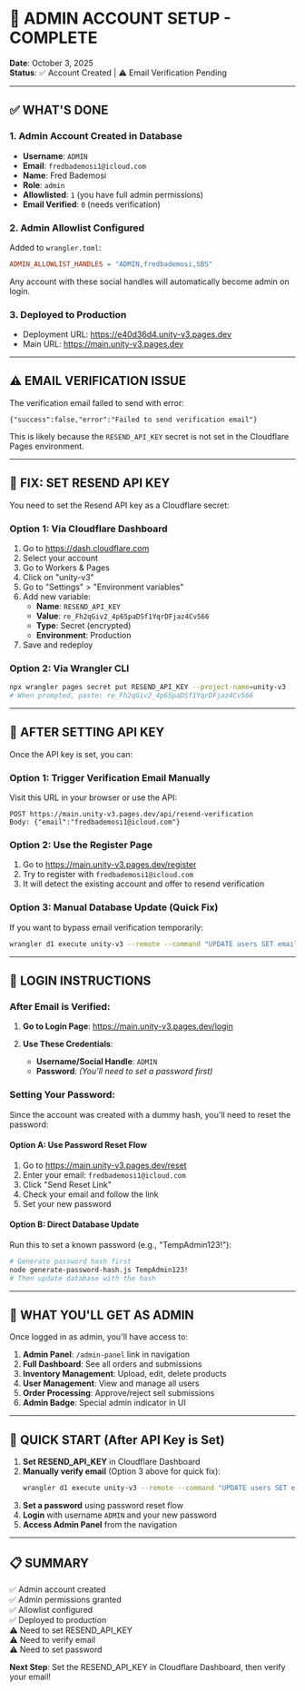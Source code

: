 # 🎯 ADMIN ACCOUNT SETUP - COMPLETE

**Date**: October 3, 2025  
**Status**: ✅ Account Created | ⚠️ Email Verification Pending

---

## ✅ WHAT'S DONE

### 1. **Admin Account Created in Database**

- **Username**: `ADMIN`
- **Email**: `fredbademosi1@icloud.com`
- **Name**: Fred Bademosi
- **Role**: `admin`
- **Allowlisted**: `1` (you have full admin permissions)
- **Email Verified**: `0` (needs verification)

### 2. **Admin Allowlist Configured**

Added to `wrangler.toml`:

```toml
ADMIN_ALLOWLIST_HANDLES = "ADMIN,fredbademosi,SBS"
```

Any account with these social handles will automatically become admin on login.

### 3. **Deployed to Production**

- Deployment URL: https://e40d36d4.unity-v3.pages.dev
- Main URL: https://main.unity-v3.pages.dev

---

## ⚠️ EMAIL VERIFICATION ISSUE

The verification email failed to send with error:

```
{"success":false,"error":"Failed to send verification email"}
```

This is likely because the `RESEND_API_KEY` secret is not set in the Cloudflare Pages environment.

---

## 🔧 FIX: SET RESEND API KEY

You need to set the Resend API key as a Cloudflare secret:

### Option 1: Via Cloudflare Dashboard

1. Go to https://dash.cloudflare.com
2. Select your account
3. Go to Workers & Pages
4. Click on "unity-v3"
5. Go to "Settings" > "Environment variables"
6. Add new variable:
   - **Name**: `RESEND_API_KEY`
   - **Value**: `re_Fh2qGiv2_4p65paDSf1YqrDFjaz4Cv566`
   - **Type**: Secret (encrypted)
   - **Environment**: Production
7. Save and redeploy

### Option 2: Via Wrangler CLI

```bash
npx wrangler pages secret put RESEND_API_KEY --project-name=unity-v3
# When prompted, paste: re_Fh2qGiv2_4p65paDSf1YqrDFjaz4Cv566
```

---

## 📧 AFTER SETTING API KEY

Once the API key is set, you can:

### Option 1: Trigger Verification Email Manually

Visit this URL in your browser or use the API:

```
POST https://main.unity-v3.pages.dev/api/resend-verification
Body: {"email":"fredbademosi1@icloud.com"}
```

### Option 2: Use the Register Page

1. Go to https://main.unity-v3.pages.dev/register
2. Try to register with `fredbademosi1@icloud.com`
3. It will detect the existing account and offer to resend verification

### Option 3: Manual Database Update (Quick Fix)

If you want to bypass email verification temporarily:

```bash
wrangler d1 execute unity-v3 --remote --command "UPDATE users SET email_verified = 1 WHERE email = 'fredbademosi1@icloud.com';"
```

---

## 🔑 LOGIN INSTRUCTIONS

### After Email is Verified:

1. **Go to Login Page**: https://main.unity-v3.pages.dev/login

2. **Use These Credentials**:
   - **Username/Social Handle**: `ADMIN`
   - **Password**: _(You'll need to set a password first)_

### Setting Your Password:

Since the account was created with a dummy hash, you'll need to reset the password:

#### Option A: Use Password Reset Flow

1. Go to https://main.unity-v3.pages.dev/reset
2. Enter your email: `fredbademosi1@icloud.com`
3. Click "Send Reset Link"
4. Check your email and follow the link
5. Set your new password

#### Option B: Direct Database Update

Run this to set a known password (e.g., "TempAdmin123!"):

```bash
# Generate password hash first
node generate-password-hash.js TempAdmin123!
# Then update database with the hash
```

---

## 🎉 WHAT YOU'LL GET AS ADMIN

Once logged in as admin, you'll have access to:

1. **Admin Panel**: `/admin-panel` link in navigation
2. **Full Dashboard**: See all orders and submissions
3. **Inventory Management**: Upload, edit, delete products
4. **User Management**: View and manage all users
5. **Order Processing**: Approve/reject sell submissions
6. **Admin Badge**: Special admin indicator in UI

---

## 🚀 QUICK START (After API Key is Set)

1. **Set RESEND_API_KEY** in Cloudflare Dashboard
2. **Manually verify email** (Option 3 above for quick fix):
   ```bash
   wrangler d1 execute unity-v3 --remote --command "UPDATE users SET email_verified = 1 WHERE email = 'fredbademosi1@icloud.com';"
   ```
3. **Set a password** using password reset flow
4. **Login** with username `ADMIN` and your new password
5. **Access Admin Panel** from the navigation

---

## 📋 SUMMARY

✅ Admin account created  
✅ Admin permissions granted  
✅ Allowlist configured  
✅ Deployed to production  
⚠️ Need to set RESEND_API_KEY  
⚠️ Need to verify email  
⚠️ Need to set password

**Next Step**: Set the RESEND_API_KEY in Cloudflare Dashboard, then verify your email!
